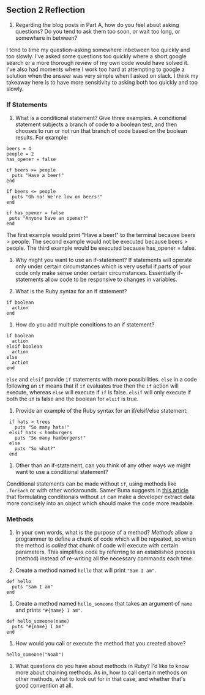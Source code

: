 ## Section 2 Reflection

1. Regarding the blog posts in Part A, how do you feel about asking questions? Do you tend to ask them too soon, or wait too long, or somewhere in between?

  I tend to time my question-asking somewhere inbetween too quickly and too slowly. I've asked some questions too quickly where a short google search or a more thorough review of my own code would have solved it. I've also had moments where I work too hard at attempting to google a solution when the answer was very simple when I asked on slack. I think my takeaway here is to have more sensitivity to asking both too quickly and too slowly.


### If Statements

1. What is a conditional statement? Give three examples.
A conditional statement subjects a branch of code to a boolean test, and then chooses to run or not run that branch of code based on the boolean results. For example:
```
beers = 4
people = 2
has_opener = false

if beers >= people
  puts "Have a beer!"
end

if beers <= people
  puts "Oh no! We're low on beers!"
end

if has_opener = false
 puts "Anyone have an opener?"
end
```
The first example would print "Have a beer!" to the terminal because beers > people.
The second example would not be executed because beers > people.
The third example would be executed because has_opener = false.

1. Why might you want to use an if-statement?
  If statements will operate only under certain circumstances which is very useful if parts of your code only make sense under certain circumstances. Essentially if-statements allow code to be responsive to changes in variables.

1. What is the Ruby syntax for an if statement?
```
if boolean
  action
end
```

1. How do you add multiple conditions to an if statement?
```
if boolean
  action
elsif boolean
  action
else
  action
end
```
  `else` and `elsif` provide `if` statements with more possibilities. `else` in a code following an `if` means that if `if` evaluates true then the `if` action will execute, whereas `else` will execute if `if` is false. `elsif` will only execute if both the `if` is false and the boolean for `elsif` is true.

1. Provide an example of the Ruby syntax for an if/elsif/else statement:
```
 if hats > trees
   puts "So many hats!"
 elsif hats < hamburgers
   puts "So many hamburgers!"
 else
   puts "So what?"
 end
 ```


1. Other than an if-statement, can you think of any other ways we might want to use a conditional statement?

 Conditional statements can be made without `if`, using methods like `.forEach` or with other workarounds. Samer Buna suggests in [this article](https://medium.com/edge-coders/coding-tip-try-to-code-without-if-statements-d06799eed231) that formulating conditionals without `if` can make a developer extract data more concisely into an object which should make the code more readable.

### Methods

1. In your own words, what is the purpose of a method?
  _Methods_ allow a programmer to define a chunk of code which will be repeated, so when the method is _called_ that chunk of code will execute with certain parameters. This simplifies code by referring to an established process (method) instead of re-writing all the necessary commands each time.   

1. Create a method named `hello` that will print `"Sam I am"`.
```
def hello
  puts "Sam I am"
end
```


1. Create a method named `hello_someone` that takes an argument of `name` and prints `"#{name} I am"`.
```
def hello_someone(name)
  puts "#{name} I am"
end
```

1. How would you call or execute the method that you created above?
```
hello_someone("Noah")
```

1. What questions do you have about methods in Ruby?
  I'd like to know more about chaining methods. As in, how to call certain methods on other methods, what to look out for in that case, and whether that's good convention at all. 
